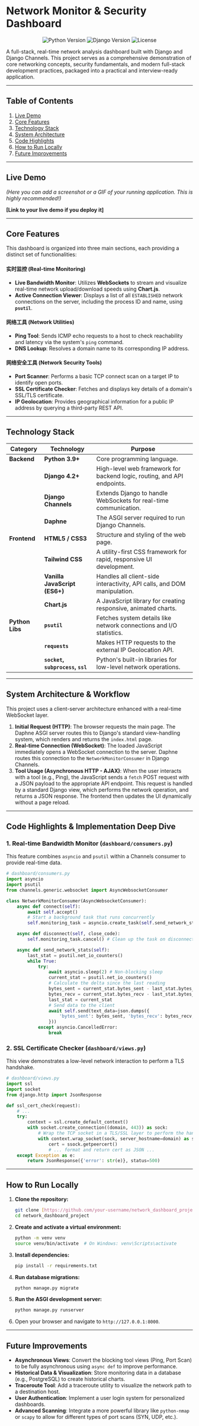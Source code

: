 # Network Monitor & Security Dashboard

<p align="center">
  <img src="https://img.shields.io/badge/python-3.9%2B-blue.svg" alt="Python Version">
  <img src="https://img.shields.io/badge/django-4.2%2B-green.svg" alt="Django Version">
  <img src="https://img.shields.io/badge/license-MIT-lightgrey.svg" alt="License">
</p>

A full-stack, real-time network analysis dashboard built with Django and Django Channels. This project serves as a comprehensive demonstration of core networking concepts, security fundamentals, and modern full-stack development practices, packaged into a practical and interview-ready application.

---

## Table of Contents
1. [Live Demo](#live-demo)
2. [Core Features](#core-features)
3. [Technology Stack](#technology-stack)
4. [System Architecture](#system-architecture--workflow)
5. [Code Highlights](#code-highlights--implementation-deep-dive)
6. [How to Run Locally](#how-to-run-locally)
7. [Future Improvements](#future-improvements)

---

## Live Demo

*(Here you can add a screenshot or a GIF of your running application. This is highly recommended!)*

**[Link to your live demo if you deploy it]**

---

## Core Features

This dashboard is organized into three main sections, each providing a distinct set of functionalities:

#### 实时监控 (Real-time Monitoring)
- **Live Bandwidth Monitor**: Utilizes **WebSockets** to stream and visualize real-time network upload/download speeds using **Chart.js**.
- **Active Connection Viewer**: Displays a list of all `ESTABLISHED` network connections on the server, including the process ID and name, using **`psutil`**.

#### 网络工具 (Network Utilities)
- **Ping Tool**: Sends ICMP echo requests to a host to check reachability and latency via the system's `ping` command.
- **DNS Lookup**: Resolves a domain name to its corresponding IP address.

#### 网络安全工具 (Network Security Tools)
- **Port Scanner**: Performs a basic TCP connect scan on a target IP to identify open ports.
- **SSL Certificate Checker**: Fetches and displays key details of a domain's SSL/TLS certificate.
- **IP Geolocation**: Provides geographical information for a public IP address by querying a third-party REST API.

---

## Technology Stack

| Category          | Technology                                                              | Purpose                                                                 |
| ----------------- | ----------------------------------------------------------------------- | ----------------------------------------------------------------------- |
| **Backend** | **Python 3.9+** | Core programming language.                                              |
|                   | **Django 4.2+** | High-level web framework for backend logic, routing, and API endpoints. |
|                   | **Django Channels** | Extends Django to handle WebSockets for real-time communication.        |
|                   | **Daphne** | The ASGI server required to run Django Channels.                        |
| **Frontend** | **HTML5 / CSS3** | Structure and styling of the web page.                                  |
|                   | **Tailwind CSS** | A utility-first CSS framework for rapid, responsive UI development.     |
|                   | **Vanilla JavaScript (ES6+)** | Handles all client-side interactivity, API calls, and DOM manipulation. |
|                   | **Chart.js** | A JavaScript library for creating responsive, animated charts.          |
| **Python Libs** | **`psutil`** | Fetches system details like network connections and I/O statistics.     |
|                   | **`requests`** | Makes HTTP requests to the external IP Geolocation API.                 |
|                   | **`socket`, `subprocess`, `ssl`** | Python's built-in libraries for low-level network operations.           |

---

## System Architecture & Workflow

This project uses a client-server architecture enhanced with a real-time WebSocket layer.

1.  **Initial Request (HTTP)**: The browser requests the main page. The Daphne ASGI server routes this to Django's standard view-handling system, which renders and returns the `index.html` page.
2.  **Real-time Connection (WebSocket)**: The loaded JavaScript immediately opens a WebSocket connection to the server. Daphne routes this connection to the `NetworkMonitorConsumer` in Django Channels.
3.  **Tool Usage (Asynchronous HTTP - AJAX)**: When the user interacts with a tool (e.g., Ping), the JavaScript sends a `fetch` POST request with a JSON payload to the appropriate API endpoint. This request is handled by a standard Django view, which performs the network operation, and returns a JSON response. The frontend then updates the UI dynamically without a page reload.

---

## Code Highlights & Implementation Deep Dive

### 1. Real-time Bandwidth Monitor (`dashboard/consumers.py`)

This feature combines `asyncio` and `psutil` within a Channels consumer to provide real-time data.

```python
# dashboard/consumers.py
import asyncio
import psutil
from channels.generic.websocket import AsyncWebsocketConsumer

class NetworkMonitorConsumer(AsyncWebsocketConsumer):
    async def connect(self):
        await self.accept()
        # Start a background task that runs concurrently
        self.monitoring_task = asyncio.create_task(self.send_network_stats())

    async def disconnect(self, close_code):
        self.monitoring_task.cancel() # Clean up the task on disconnect

    async def send_network_stats(self):
        last_stat = psutil.net_io_counters()
        while True:
            try:
                await asyncio.sleep(2) # Non-blocking sleep
                current_stat = psutil.net_io_counters()
                # Calculate the delta since the last reading
                bytes_sent = current_stat.bytes_sent - last_stat.bytes_sent
                bytes_recv = current_stat.bytes_recv - last_stat.bytes_recv
                last_stat = current_stat
                # Send data to the client
                await self.send(text_data=json.dumps({
                    'bytes_sent': bytes_sent, 'bytes_recv': bytes_recv,
                }))
            except asyncio.CancelledError:
                break
```

### 2. SSL Certificate Checker (`dashboard/views.py`)

This view demonstrates a low-level network interaction to perform a TLS handshake.

```python
# dashboard/views.py
import ssl
import socket
from django.http import JsonResponse

def ssl_cert_check(request):
    # ...
    try:
        context = ssl.create_default_context()
        with socket.create_connection((domain, 443)) as sock:
            # Wrap the TCP socket in a TLS/SSL layer to perform the handshake
            with context.wrap_socket(sock, server_hostname=domain) as ssock:
                cert = ssock.getpeercert()
                # ... format and return cert as JSON ...
    except Exception as e:
        return JsonResponse({'error': str(e)}, status=500)
```

---

## How to Run Locally

1.  **Clone the repository:**
    ```bash
    git clone [https://github.com/your-username/network_dashboard_project.git](https://github.com/your-username/network_dashboard_project.git)
    cd network_dashboard_project
    ```

2.  **Create and activate a virtual environment:**
    ```bash
    python -m venv venv
    source venv/bin/activate  # On Windows: venv\Scripts\activate
    ```

3.  **Install dependencies:**
    ```bash
    pip install -r requirements.txt
    ```

4.  **Run database migrations:**
    ```bash
    python manage.py migrate
    ```

5.  **Run the ASGI development server:**
    ```bash
    python manage.py runserver
    ```

6.  Open your browser and navigate to `http://127.0.0.1:8000`.

---

## Future Improvements

- **Asynchronous Views**: Convert the blocking tool views (Ping, Port Scan) to be fully asynchronous using `async def` to improve performance.
- **Historical Data & Visualization**: Store monitoring data in a database (e.g., PostgreSQL) to create historical charts.
- **Traceroute Tool**: Add a traceroute utility to visualize the network path to a destination host.
- **User Authentication**: Implement a user login system for personalized dashboards.
- **Advanced Scanning**: Integrate a more powerful library like `python-nmap` or `scapy` to allow for different types of port scans (SYN, UDP, etc.).

